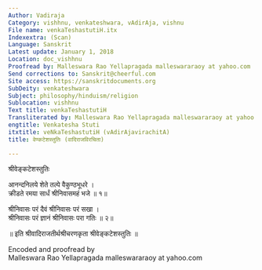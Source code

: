 ```yaml
---
Author: Vadiraja
Category: vishhnu, venkateshwara, vAdirAja, vishnu
File name: venkaTeshastutiH.itx
Indexextra: (Scan)
Language: Sanskrit
Latest update: January 1, 2018
Location: doc_vishhnu
Proofread by: Malleswara Rao Yellapragada malleswararaoy at yahoo.com
Send corrections to: Sanskrit@cheerful.com
Site access: https://sanskritdocuments.org
SubDeity: venkateshwara
Subject: philosophy/hinduism/religion
Sublocation: vishhnu
Text title: venkaTeshastutiH
Transliterated by: Malleswara Rao Yellapragada malleswararaoy at yahoo.com
engtitle: Venkatesha Stuti
itxtitle: veNkaTeshastutiH (vAdirAjavirachitA)
title: वेण्कटेशस्तुतिः (वादिराजविरचिता)

---
```

  
 श्रीवेङ्कटेशस्तुतिः   
  
आनन्दनिलये शेते तल्पे वैकुण्ठभूधरे ।  
क्रीडते रमया सार्धं श्रीनिवासमहं भजे ॥ १॥   
  
श्रीनिवासः परं दैवं श्रीनिवासः परं सखा ।  
श्रीनिवासः परं ज्ञानं श्रीनिवासः परा गतिः ॥ २॥   
  
॥ इति श्रीवादिराजतीर्थश्रीचरणकृता श्रीवेङ्कटेशस्तुतिः ॥   
  
Encoded and proofread by  
Malleswara Rao Yellapragada malleswararaoy at yahoo.com  
  
